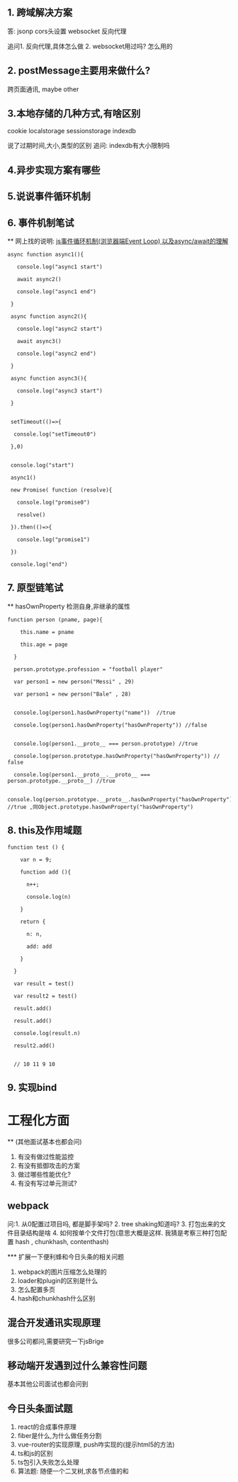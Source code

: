 ## 1. 跨域解决方案
答:
jsonp
cors头设置
websocket
反向代理

追问1. 反向代理,具体怎么做
2. websocket用过吗? 怎么用的

## 2. postMessage主要用来做什么?
跨页面通讯, maybe other

## 3.本地存储的几种方式,有啥区别
cookie
localstorage
sessionstorage
indexdb

说了过期时间,大小,类型的区别
追问: indexdb有大小限制吗

## 4.异步实现方案有哪些

## 5.说说事件循环机制

## 6. 事件机制笔试
** 网上找的说明: [js事件循环机制(浏览器端Event Loop) 以及async/await的理解](https://www.ucloud.cn/yun/100510.html)


```
async function async1(){

   console.log("async1 start")
   
   await async2()
   
   console.log("async1 end")
   
 }
 
 async function async2(){
 
   console.log("async2 start")
   
   await async3()
   
   console.log("async2 end")
   
 }
 
 async function async3(){
 
   console.log("async3 start")
   
 }
 

 setTimeout(()=>{
 
  console.log("setTimeout0")
  
 },0)
 

 console.log("start")

 async1()

 new Promise( function (resolve){
 
   console.log("promise0")
   
   resolve()
   
 }).then(()=>{
 
   console.log("promise1")
   
 })

 console.log("end")
```


 ## 7. 原型链笔试
 
 ** hasOwnProperty 检测自身,非继承的属性
 

```
function person (pname, page){
 
    this.name = pname
    
    this.age = page
    
  }
  
  person.prototype.profession = "football player"

  var person1 = new person("Messi" , 29)
  
  var person1 = new person("Bale" , 28)
  

  console.log(person1.hasOwnProperty("name"))  //true
  
  console.log(person1.hasOwnProperty("hasOwnProperty")) //false
  

  console.log(person1.__proto__ === person.prototype) //true
  
  console.log(person.prototype.hasOwnProperty("hasOwnProperty")) // false
  
  console.log(person1.__proto__.__proto__ === person.prototype.__proto__) //true
  
  console.log(person.prototype.__proto__.hasOwnProperty("hasOwnProperty")) //true ,同Object.prototype.hasOwnProperty("hasOwnProperty")
```


 ## 8. this及作用域题
 
   
```
function test () {
   
    var n = 9;
    
    function add (){
    
      n++;
      
      console.log(n)
      
    }
    
    return {
    
      n: n,
      
      add: add
      
    }
    
  }
  
  var result = test()
  
  var result2 = test()
  
  result.add()
  
  result.add()
  
  console.log(result.n)
  
  result2.add()
  

  // 10 11 9 10
```

 
 ## 9. 实现bind


# 工程化方面
** (其他面试基本也都会问)

1. 有没有做过性能监控
2. 有没有抵御攻击的方案
3. 做过哪些性能优化? 
4. 有没有写过单元测试?

## webpack 
问:1. 从0配置过项目吗, 都是脚手架吗?
2. tree shaking知道吗?
3. 打包出来的文件目录结构是啥
4. 如何按单个文件打包(意思大概是这样. 我猜是考察三种打包配置 hash , chunkhash, contenthash)

*** 扩展一下便利蜂和今日头条的相关问题
1. webpack的图片压缩怎么处理的
2. loader和plugin的区别是什么
3. 怎么配置多页
4. hash和chunkhash什么区别

## 混合开发通讯实现原理
很多公司都问,需要研究一下jsBrige

## 移动端开发遇到过什么兼容性问题
基本其他公司面试也都会问到



## 今日头条面试题
1. react的合成事件原理
2. fiber是什么,为什么做任务分割
3. vue-router的实现原理, push咋实现的(提示html5的方法)
4. ts和js的区别
5. ts包引入失败怎么处理
6. 算法题: 随便一个二叉树,求各节点值的和
